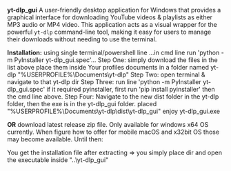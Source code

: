 **yt-dlp_gui**
A user-friendly desktop application for Windows that provides a graphical interface for downloading YouTube videos &amp; playlists as either MP3 audio or MP4 video. This application acts as a visual wrapper for the powerful `yt-dlp` command-line tool, making it easy for users to manage their downloads without needing to use the terminal.

**Installation:** using single terminal/powershell line
...in cmd line run 'python -m PyInstaller yt-dlp_gui.spec'...
Step One:
simply download the files in the list above place them inside Your profiles documents in a folder named yt-dlp "%USERPROFILE%\Documents\yt-dlp"
Step Two:
open terminal & navigate to that yt-dlp dir
Step Three: run line 'python -m PyInstaller yt-dlp_gui.spec'
if it required pyinstaller, first run 'pip install pyinstaller' then the cmd line above.
Step Four:
Navigate to the new dist folder in the yt-dlp folder, then the exe is in the yt-dlp_gui folder.
placed "%USERPROFILE%\Documents\yt-dlp\dist\yt-dlp_gui"
enjoy yt-dlp_gui.exe

**OR** download latest release zip file. Only available for windows x64 OS currently. When figure how to offer for mobile macOS and x32bit OS those may become available. Until then:

You get the installation file after extracting => you simply place dir and open the executable inside "..\yt-dlp_gui\"
